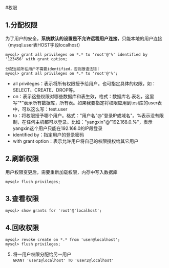 #权限

1.分配权限
--------------
为了用户的安全，**系统默认的设置是不允许远程用户连接**，只能本地的用户连接（mysql.user表HOST字段localhost）
```
mysql> grant all privileges on *.* to 'root'@'%' identified by '123456' with grant option;

分配当前所在用户不需要identified，否则报语法错：
mysql> grant all privileges on *.* to 'root'@'%';
```
* all privileges：表示将所有权限授予给用户。也可指定具体的权限，如：SELECT、CREATE、DROP等。
* on：表示这些权限对哪些数据库和表生效，格式：数据库名.表名，这里写“*”表示所有数据库，所有表。如果我要指定将权限应用到test库的user表中，可以这么写：test.user
* to：将权限授予哪个用户。格式："用户名"@"登录IP或域名"。%表示没有限制，在任何主机都可以登录。比如："yangxin"@"192.168.0.%"，表示yangxin这个用户只能在192.168.0的IP段登录
* identified by：指定用户的登录密码
* with grant option：表示允许用户将自己的权限授权给其它用户

2.刷新权限
-----------
用户权限变更后，需要重新加载权限，内存中写入数据库
```
mysql> flush privileges;
```

3.查看权限
------------
```
mysql> show grants for 'root'@'localhost';
```
4.回收权限
---------------
```
mysql> revoke create on *.* from 'user@localhost';
mysql> flush privileges;
```

5. 将一用户权限分配给另一用户<br>
`GRANT 'user1@localhost' TO 'user2@localhost'`

